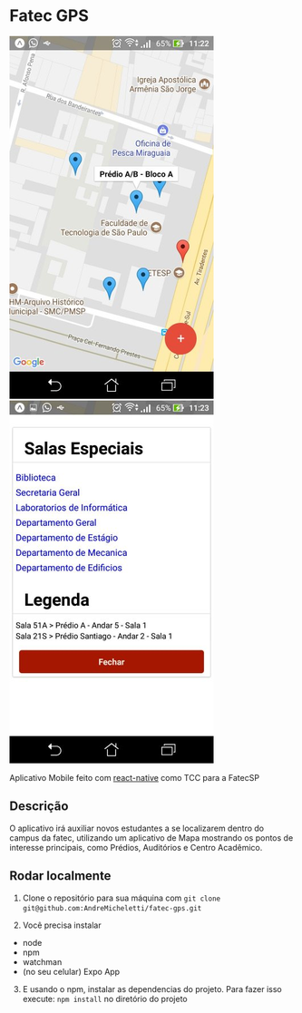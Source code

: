 # Fatec GPS

![FatecGPS App](https://raw.githubusercontent.com/AndreMicheletti/fatec-gps/master/assets/screen.jpg)
![FatecGPS App2](https://raw.githubusercontent.com/AndreMicheletti/fatec-gps/master/assets/screen-a.jpg)

Aplicativo Mobile feito com [react-native](https://facebook.github.io/react-native/) como TCC para a FatecSP

## Descrição

O aplicativo irá auxiliar novos estudantes a se localizarem dentro do campus da fatec, utilizando um
aplicativo de Mapa mostrando os pontos de interesse principais, como Prédios, Auditórios e Centro Acadêmico.

## Rodar localmente

1. Clone o repositório para sua máquina com `git clone git@github.com:AndreMicheletti/fatec-gps.git`

2. Você precisa instalar
 - node
 - npm
 - watchman
 - (no seu celular) Expo App

3. E usando o npm, instalar as dependencias do projeto. Para fazer isso execute: `npm install` no diretório do projeto
